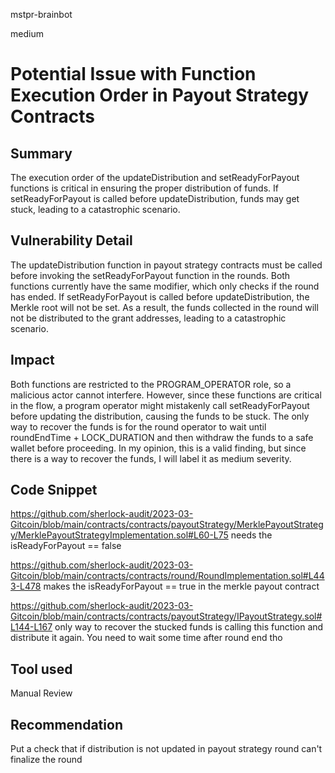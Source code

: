 mstpr-brainbot

medium

# Potential Issue with Function Execution Order in Payout Strategy Contracts

## Summary
The execution order of the updateDistribution and setReadyForPayout functions is critical in ensuring the proper distribution of funds. If setReadyForPayout is called before updateDistribution, funds may get stuck, leading to a catastrophic scenario.
## Vulnerability Detail
The updateDistribution function in payout strategy contracts must be called before invoking the setReadyForPayout function in the rounds. Both functions currently have the same modifier, which only checks if the round has ended. If setReadyForPayout is called before updateDistribution, the Merkle root will not be set. As a result, the funds collected in the round will not be distributed to the grant addresses, leading to a catastrophic scenario.

## Impact
Both functions are restricted to the PROGRAM_OPERATOR role, so a malicious actor cannot interfere. However, since these functions are critical in the flow, a program operator might mistakenly call setReadyForPayout before updating the distribution, causing the funds to be stuck. The only way to recover the funds is for the round operator to wait until roundEndTime + LOCK_DURATION and then withdraw the funds to a safe wallet before proceeding. In my opinion, this is a valid finding, but since there is a way to recover the funds, I will label it as medium severity.
## Code Snippet
https://github.com/sherlock-audit/2023-03-Gitcoin/blob/main/contracts/contracts/payoutStrategy/MerklePayoutStrategy/MerklePayoutStrategyImplementation.sol#L60-L75
needs the isReadyForPayout == false

https://github.com/sherlock-audit/2023-03-Gitcoin/blob/main/contracts/contracts/round/RoundImplementation.sol#L443-L478
makes the isReadyForPayout == true in the merkle payout contract 

https://github.com/sherlock-audit/2023-03-Gitcoin/blob/main/contracts/contracts/payoutStrategy/IPayoutStrategy.sol#L144-L167
only way to recover the stucked funds is calling this function and distribute it again. You need to wait some time after round end tho
## Tool used

Manual Review

## Recommendation
Put a check that if distribution is not updated in payout strategy round can't finalize the round